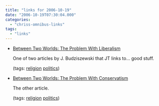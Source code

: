 ```yaml
---
title: "links for 2006-10-19"
date: "2006-10-19T07:30:04.000"
categories: 
  - "chriss-omnibus-links"
tags: 
  - "links"
---
```


- [Between Two Worlds: The Problem With Liberalism](http://theologica.blogspot.com/2006/10/problem-with-liberalism_18.html)
    
    One of two articles by J. Budziszewski that JT links to... good stuff.
    
    (tags: [religion](http://del.icio.us/hubbsc/religion) [politics](http://del.icio.us/hubbsc/politics))
    
- [Between Two Worlds: The Problem With Conservatism](http://theologica.blogspot.com/2006/10/problem-with-conservatism_18.html)
    
    The other article.
    
    (tags: [religion](http://del.icio.us/hubbsc/religion) [politics](http://del.icio.us/hubbsc/politics))

